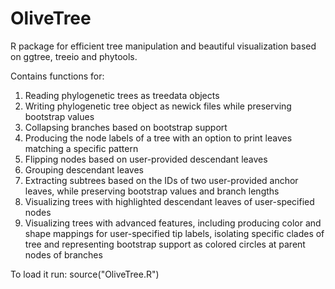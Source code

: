 # OliveTree
R package for efficient tree manipulation and beautiful visualization based on ggtree, treeio and phytools.

Contains functions for:

1. Reading phylogenetic trees as treedata objects
2. Writing phylogenetic tree object as newick files while preserving bootstrap values
3. Collapsing branches based on bootstrap support
4. Producing the node labels of a tree with an option to print leaves matching a specific pattern
5. Flipping nodes based on user-provided descendant leaves
6. Grouping descendant leaves
7. Extracting subtrees based on the IDs of two user-provided anchor leaves, while preserving bootstrap values and branch lengths
8. Visualizing trees with highlighted descendant leaves of user-specified nodes
9. Visualizing trees with advanced features, including producing color and shape mappings for user-specified tip labels, isolating specific clades of tree and representing bootstrap support as colored circles at parent nodes of branches

To load it run:
source("OliveTree.R")
